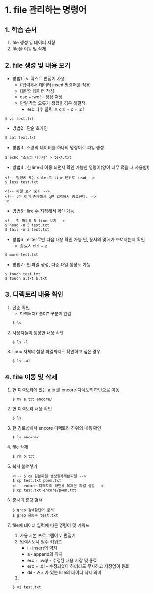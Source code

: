 # 1. file 관리하는 명령어
## 1. 학습 순서
1. file 생성 및 데이터 저장
2. file을 이동 및 삭제

    
## 2. file 생성 및 내용 보기
- 방법1 : vi 텍스트 편집기 사용
     - i 입력해서 데이터 insert 명령어를 적용
     - 대량의 데이터 작성
     - esc + :wq! - 정상 저장
     - 만일 작업 오류가 생겼을 경우 해결책
       - esc 다수 클릭 후 ctrl + c + :q!
 ```
 $ vi text.txt
 ```
 - 방법2 : 단순 호가인
 ```
 $ cat text.txt
 ```
 - 방법3 : 소량의 데이터를 하나의 명령어로 파일 생성
 ```
 $ echo "소량의 데이터" > text.txt
 ```
 - 방법4 : 한 line씩 이동 되면서 확인 가능한 명령어(양이 너무 많을 때 사용함!)
 ```
 <!-- 방향키 또는 enter로 line 단위로 read -->
 $ less test.txt

 <!-- 파일 보기 중지 -->
 <!-- :는 이미 존재해서 q만 입력해서 종료한다. -->
 :q
 ```
 - 방법5 : line 수 지정해서 확인 가능
 ```
 <!-- 첫 머리의 5 line 보기 -->
 $ head -n 5 test.txt
 $ tail -n 2 test.txt
 ```
 - 방법6 : enter로만 다음 내용 확인 가능 단, 문서의 몇%가 보여지는지 확인
   - 종료시 ctrl + z
 ```
 $ more test.txt
 ```
 - 방법7 : 빈 파일 생성, 다중 파일 생성도 가능
```
$ touch test.txt
$ touch a.txt b.txt
```

## 3. 디렉토리 내용 확인
1. 단순 확인
    - 디렉토리? 폴더? 구분이 안감
    ```
    $ ls
    ```
2. 사용자들이 생성한 내용 확인
    ```
    $ ls -l
    ```
3. linux 자체의 설정 파일까지도 확인하고 싶은 경우
   ```
   $ ls -al
   ```

## 4. file 이동 및 삭제
1. 현 디렉토리에 있는 a.txt를 encore 디렉토리 하단으로 이동
    ```
    $ mv a.txt encore/
    ```
2. 현 디렉토리 내용 확인
   ```
   $ ls
   ```
3. 현 경로상에서 encore 디렉토리 하위의 내용 확인
    ```
    $ ls encore/
    ```
4. file 삭제
   ```
   $ rm b.txt
   ```
5. 복사 붙여넣기
    ```
    <!-- $ cp 원본파일 생성할복제본파일 -->
    $ cp test.txt poem.txt
    <!-- encore 디렉토리 하단에 복제본 파일 생성 -->
    $ cp test.txt encore/poem.txt
    ```
6. 문서의 문장 검색
   ```
   $ grep 검색할단어 문서
   $ grep 윤동주 test.txt
   ```
   



7. file에 데이터 입력에 따른 명령어 및 키워드
   1. 사용 기본 프로그램이 vi 편집기
   2. 입력시도시 필수 키워드 
       - i - insert의 약자
       - a - append의 약자
       - esc + :wq! - 수정된 내용 저장 및 종료
       - esc + :q! - 수정되었다 하더라도 무시하고 저장없이 종료
       - dd - 커서가 있는 line의 데이터 삭제 의미
    1. 
   ```
   $ vi test.txt
   ```





